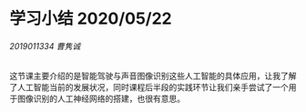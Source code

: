 # 学习小结 2020/05/22

###### 2019011334 曹隽诚

这节课主要介绍的是智能驾驶与声音图像识别这些人工智能的具体应用，让我了解了人工智能当前的发展状况，同时课程后半段的实践环节让我们亲手尝试了一个用于图像识别的人工神经网络的搭建，也很有意思。
